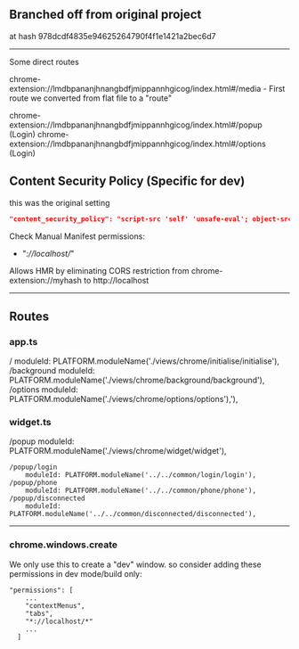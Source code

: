 
## Branched off from original project

at hash 978dcdf4835e94625264790f4f1e1421a2bec6d7

---


Some direct routes

chrome-extension://lmdbpananjhnangbdfjmippannhgicog/index.html#/media - First route we converted from flat file to a "route"

chrome-extension://lmdbpananjhnangbdfjmippannhgicog/index.html#/popup (Login)
chrome-extension://lmdbpananjhnangbdfjmippannhgicog/index.html#/options (Login)

## Content Security Policy (Specific for dev)


this was the original setting

```json
"content_security_policy": "script-src 'self' 'unsafe-eval'; object-src 'self'",
```

Check Manual Manifest permissions:

- "*://localhost/*"

Allows HMR by eliminating CORS restriction from chrome-extension://myhash to http://localhost


---

## Routes

### app.ts

/
    moduleId: PLATFORM.moduleName('./views/chrome/initialise/initialise'),
/background
    moduleId: PLATFORM.moduleName('./views/chrome/background/background'),
/options
    moduleId: PLATFORM.moduleName('./views/chrome/options/options'),'),


### widget.ts

/popup
    moduleId: PLATFORM.moduleName('./views/chrome/widget/widget'),

    /popup/login
        moduleId: PLATFORM.moduleName('../../common/login/login'),
    /popup/phone
        moduleId: PLATFORM.moduleName('../../common/phone/phone'),
    /popup/disconnected
        moduleId: PLATFORM.moduleName('../../common/disconnected/disconnected'),

---

### chrome.windows.create

We only use this to create a "dev" window. so consider adding these permissions in dev mode/build only:

```
"permissions": [
    ...
    "contextMenus",
    "tabs",
    "*://localhost/*"
    ...
  ]
```